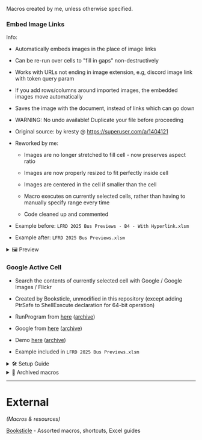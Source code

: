 Macros created by me, unless otherwise specified.

### Embed Image Links

Info:

- Automatically embeds images in the place of image links

- Can be re-run over cells to "fill in gaps" non-destructively

- Works with URLs not ending in image extension, e.g, discord image link with token query param

- If you add rows/columns around imported images, the embedded images move automatically

- Saves the image with the document, instead of links which can go down

- WARNING: No undo available! Duplicate your file before proceeding

- Original source: by kresty @ https://superuser.com/a/1404121

- Reworked by me:

    - Images are no longer stretched to fill cell - now preserves aspect ratio

    - Images are now properly resized to fit perfectly inside cell

    - Images are centered in the cell if smaller than the cell

    - Macro executes on currently selected cells, rather than having to manually specify range every time

    - Code cleaned up and commented

- Example before: `LFRD 2025 Bus Previews - B4 - With Hyperlink.xlsm`

- Example after: `LFRD 2025 Bus Previews.xlsm`

<details>
  <summary>🖼 Preview</summary>

![Before](https://github.com/sjain882/Excel-VBA-Macros/blob/main/.github/Previews/Embed%20Image%20Links/Before.png?raw=true)

![After](https://github.com/sjain882/Excel-VBA-Macros/blob/main/.github/Previews/Embed%20Image%20Links/After.png?raw=true)

</details>

### Google Active Cell

- Search the contents of currently selected cell with Google / Google Images / Flickr

- Created by Booksticle, unmodified in this repository (except adding PtrSafe to ShellExecute declaration for 64-bit operation)

- RunProgram from [here](https://shortcut.booksticle.com/showlist2.asp?parent=77924) ([archive](https://web.archive.org/web/20250712142935/https://shortcut.booksticle.com/showlist2.asp?parent=77924))

- Google from [here](https://shortcut.booksticle.com/showlist2.asp?parent=111219) ([archive](https://web.archive.org/web/20250712142956/https://shortcut.booksticle.com/showlist2.asp?parent=111219))

- Demo [here](https://www.youtube.com/watch?v=pAbmUdZgIMc) ([archive](https://web.archive.org/web/20201224062607/https://www.youtube.com/watch?v=pAbmUdZgIMc))

- Example included in `LFRD 2025 Bus Previews.xlsm`

<details>
  <summary>🛠 Setup Guide</summary>

1. Developer > Visual Basic

2. Modules > Module1 (in tree on left side)

3. Paste (Declarations).txt in Declarations section:

![Declarations](https://github.com/sjain882/Excel-VBA-Macros/blob/main/.github/Guides/Google%20Active%20Cell/Declarations.png?raw=true)

4. Tools > Macros

5. Under Macro Name type either `FlickrIt` / `GoogleIt` / `GoogleImagesIt` then click Create to create new macro section for the relevant function

6. New section with Sub skeleton will be created. Replace entire contents of this section with the contents of the relevant .txt containing the function's code

7. Save and close VBA Editor

8. Developer > Macros > Select macro you want to assign keyboard shortcut to > Options

9. Type a single key into shortcut box, e.g, G for CTRL+G. For CTRL+SHIFT+G, delete contents of box and type Shift+G (NOT Ctrl+Shift+G). Nothing else will work.

10. Click OK

</details>

<details>
  <summary>💼 Archived macros</summary>
None
</details>

***

# External

*(Macros & resources)*

[Booksticle](https://shortcut.booksticle.com) - Assorted macros, shortcuts, Excel guides